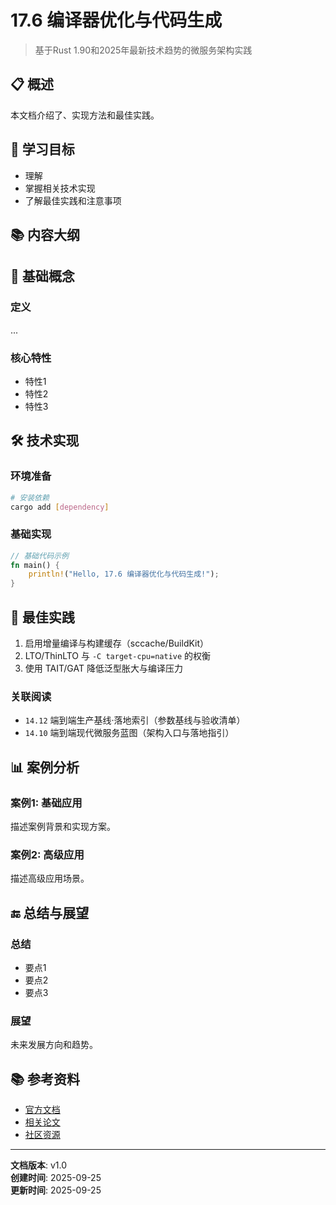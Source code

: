 ﻿# 17.6 编译器优化与代码生成

> 基于Rust 1.90和2025年最新技术趋势的微服务架构实践

## 📋 概述

本文档介绍了、实现方法和最佳实践。

## 🎯 学习目标

- 理解
- 掌握相关技术实现
- 了解最佳实践和注意事项

## 📚 内容大纲

## 🔧 基础概念

### 定义

...

### 核心特性

- 特性1
- 特性2
- 特性3

## 🛠️ 技术实现

### 环境准备

```bash
# 安装依赖
cargo add [dependency]
```

### 基础实现

```rust
// 基础代码示例
fn main() {
    println!("Hello, 17.6 编译器优化与代码生成!");
}
```

## 📖 最佳实践

1. 启用增量编译与构建缓存（sccache/BuildKit）
2. LTO/ThinLTO 与 `-C target-cpu=native` 的权衡
3. 使用 TAIT/GAT 降低泛型胀大与编译压力

### 关联阅读

- `14.12` 端到端生产基线·落地索引（参数基线与验收清单）
- `14.10` 端到端现代微服务蓝图（架构入口与落地指引）

## 📊 案例分析

### 案例1: 基础应用

描述案例背景和实现方案。

### 案例2: 高级应用

描述高级应用场景。

## 🔚 总结与展望

### 总结

- 要点1
- 要点2
- 要点3

### 展望

未来发展方向和趋势。

## 📚 参考资料

- [官方文档](https://example.com)
- [相关论文](https://example.com)
- [社区资源](https://example.com)

---

**文档版本**: v1.0  
**创建时间**: 2025-09-25  
**更新时间**: 2025-09-25
